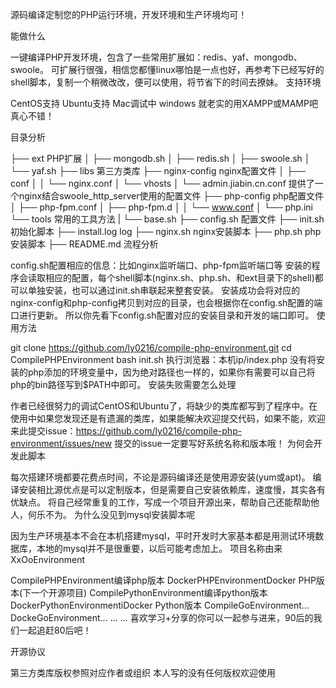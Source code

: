 源码编译定制您的PHP运行环境，开发环境和生产环境均可！

能做什么

一键编译PHP开发环境，包含了一些常用扩展如：redis、yaf、mongodb、swoole。
可扩展行很强，相信您都懂linux哪怕是一点也好，再参考下已经写好的shell脚本，复制一个稍微改改，便可以使用，将节省下的时间去撩妹。
支持环境

CentOS支持
Ubuntu支持
Mac调试中
windows 就老实的用XAMPP或MAMP吧真心不错！

目录分析

├── ext                             PHP扩展
│   ├── mongodb.sh
│   ├── redis.sh
│   ├── swoole.sh
│   └── yaf.sh
├── libs                            第三方类库
├── nginx-config                    nginx配置文件
│   ├── conf
│   │   └── nginx.conf
│   └── vhosts
│       └── admin.jiabin.cn.conf    提供了一个nginx结合swoole_http_server使用的配置文件
├── php-config                      php配置文件
│   ├── php-fpm.conf
│   ├── php-fpm.d
│   │   └── www.conf
│   └── php.ini
└── tools                           常用的工具方法
|   └── base.sh
├── config.sh                       配置文件
├── init.sh                         初始化脚本
├── install.log                     log
├── nginx.sh                        nginx安装脚本
├── php.sh                          php安装脚本
├── README.md
流程分析

config.sh配置相应的信息：比如nginx监听端口、php-fpm监听端口等
安装的程序会读取相应的配置，每个shell脚本(nginx.sh、php.sh、和ext目录下的shell)都可以单独安装，也可以通过init.sh串联起来整套安装。
安装成功会将对应的nginx-config和php-config拷贝到对应的目录，也会根据你在config.sh配置的端口进行更新。
所以你先看下config.sh配置对应的安装目录和开发的端口即可。
使用方法

git clone https://github.com/ly0216/compile-php-environment.git
cd CompilePHPEnvironment
bash init.sh
执行浏览器：本机ip/index.php
没有将安装的php添加的环境变量中，因为绝对路径也一样的，如果你有需要可以自己将php的bin路径写到$PATH中即可。
安装失败需要怎么处理

作者已经很努力的调试CentOS和Ubuntu了，将缺少的类库都写到了程序中。在使用中如果您发现还是有遗漏的类库，如果能解决欢迎提交代码，如果不能，欢迎来此提交issue：https://github.com/ly0216/compile-php-environment/issues/new
提交的issue一定要写好系统名称和版本哦！
为何会开发此脚本

每次搭建环境都要花费点时间，不论是源码编译还是使用源安装(yum或apt)。
编译安装相比源优点是可以定制版本，但是需要自己安装依赖库，速度慢，其实各有优缺点。
将自己经常重复的工作，写成一个项目开源出来，帮助自己还能帮助他人，何乐不为。
为什么没见到mysql安装脚本呢

因为生产环境基本不会在本机搭建mysql，平时开发时大家基本都是用测试环境数据库，本地的mysql并不是很重要，以后可能考虑加上。
项目名称由来XxOoEnvironment

CompilePHPEnvironment编译php版本
DockerPHPEnvironmentDocker PHP版本(下一个开源项目)
CompilePythonEnvironment编译python版本
DockerPythonEnvironmentiDocker Python版本
CompileGoEnvironment...
DockeGoEnvironment...
... ...
喜欢学习+分享的你可以一起参与进来，90后的我们一起追赶80后吧！

开源协议

第三方类库版权参照对应作者或组织
本人写的没有任何版权欢迎使用
